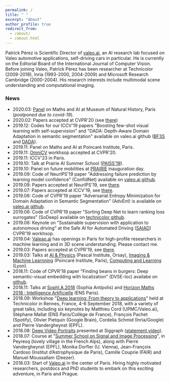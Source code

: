```yaml
---
permalink: /
title: " "
excerpt: "About"
author_profile: true
redirect_from: 
  - /about/
  - /about.html
---
```


Patrick Pérez is Scientific Director of [valeo.ai](https://ptrckprz.github.io/valeoai/), an AI research lab focused on Valeo automotive applications, self-driving cars in particular.
He is currently on the Editorial Board of the International Journal of Computer Vision. Before joining Valeo, Patrick Pérez has been researcher at Technicolor (2009-2018), Inria (1993-2000, 2004-2009) and Microsoft Research Cambridge (2000-2004). His research interests include multimodal scene understanding and computational imaging.

### News

* 2020.03: [Panel](https://www.math-ia.fr/) on Maths and AI at Museum of Natural History, Paris (*postponed due to covid-19*).  
* 2020.02: Papers accepted at CVPR'20 (see [there](https://ptrckprz.github.io/conf/))  
* 2019.12: Codes for our ICCV'19 papers "Boosting few-shot visual learning with self-supervision" and "DADA: Depth-Aware Domain Adaptation in semantic segmentation" available on valeo.ai github ([BF3S](https://github.com/valeoai/BF3S) and [DADA](https://github.com/valeoai/DADA)). 
* 2019.11: Panel on Maths and AI at Poincaré Institute, Paris. 
* 2019.11: [OmniCV](https://sites.google.com/view/omnicv-cvpr2020/home) workhsop accepted at CVPR'20.  
* 2019.11: ICCV'23 in Paris.
* 2019.10: Talk at Prairie AI Summer School ([PAISS'19](https://project.inria.fr/paiss/)).  
* 2019.10: Panel on future mobilities at [PRAIRIE](https://prairie-institute.fr/) inauguration day. 
* 2019.09: Code of NeurIPS'19 paper "Addressing failure prediction by learning model confidence" (ConfidNet) available on [valeo.ai github](https://github.com/valeoai/ConfidNet). 
* 2019.09: Papers accepted at NeurIPS'19, see [there](https://ptrckprz.github.io/conf/).  
* 2019.07: Papers accepted at ICCV'19, see [there](https://ptrckprz.github.io/conf/).  
* 2019.06: Code of CVPR'19 paper "Adversarial Entropy Minimization for Domain Adaptation in Semantic Segmentation" (AdvEnt) is available on [valeo.ai github](https://github.com/valeoai/ADVENT).    
* 2019.06: Code of CVPR'19 paper "Sorting Deep Net to learn ranking loss surrogates" (SoDeep) available on [technicolor github](https://github.com/technicolor-research/sodeep).  
* 2019.06: Keynote on "Sustainable supervision with application to autonomous driving" at the Safe AI for Automated Driving ([SAIAD](https://sites.google.com/view/saiad-wscvpr19)) CVPR'19 workhsop.  
* 2019.04: [Valeao.ai](https://ptrckprz.github.io/valeoai/) has openings in Paris for high-profile researchers in machine learning and in 3D scene understanding. Please contact me.   
* 2019.03: Papers accepted at CVPR'19, see [there](https://ptrckprz.github.io/conf/).  
* 2019.03: Talks at [AI & Physics](https://physai.sciencesconf.org/) (Pascal Institute, Orsay), [Imaging & Machine Learnning](https://imaging-in-paris.github.io/semester2019/workshop3prog/) (Poincaré Institute, Paris), [Computing and Learning](https://indico.mathrice.fr/event/153/overview) (Lyon).  
* 2018.11: Code of  CPVR'18 paper "Finding beans in burgers: Deep semantic-visual embedding with localization" (DVSE-loc) availabe on [github](https://github.com/technicolor-research/dsve-loc).  
* 2018.11: Talks at [SophI.A.2018](http://sophia-summit.com/sophia2018/en#.W5KcfKf-jDc) (Sophia Antipolis) and [Horizon Maths 2018 : Intelligence Artificielle](https://www.sciencesmaths-paris.fr/fr/horizon-maths-2018-intelligence-artificielle-957.htm) (ENS Paris).  
* 2018.09: Workshop "[Deep learning: From theory to applications](https://www.lebesgue.fr/content/sem2018-deeplearning)" held at Technicolor in Rennes, France, 4-6 September 2018, with a variety of great talks, including six keynotes by Matthieu Cord (UPMC/Valeo.ai), Stéphane Mallat (ENS Paris/Collège de France), François Pachet (Spotify), Olivier Pietquin (Google Brain), Cordelia Schmid (Inria/Google) and Pierre Vandergheynst (EPFL).  
* 2018.08: [Deep Video Portraits](https://web.stanford.edu/~zollhoef/papers/SG2018_DeepVideo/page.html) presented at Siggraph ([statement](https://techxplore.com/news/2018-08-ai-dodgy-lip-sync-dubbing.html),[video](https://www.youtube.com/watch?v=qc5P2bvfl44)).   
* 2018.07: Course at "[Summer School on Signal and Image Processing](http://www.gretsi.fr/peyresq18/cours.php)", in Peyresq (lovely village in the French Alps), along with Pierre Vandergheynst (EPFL), Monika Dorfler (U. Vienna), Jean-François Cardoso (Institut d’Astrophysique de Paris), Camille Couprie (FAIR) and Manuel Moussallam (Deezer).  
* 2018.03: Start of [Valeo.ai](https://ptrckprz.github.io/valeoai/) in the center of Paris. Hiring highly motivated researchers, postdocs and PhD students to embark on this exciting adventure, in Paris and Prague.  
